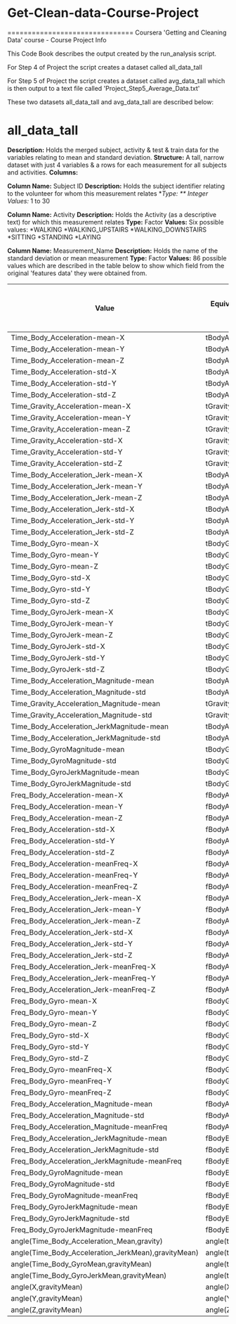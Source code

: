 ﻿# Get-Clean-data-Course-Project
===============================
Coursera 'Getting and Cleaning Data' course - Course Project Info

This Code Book describes the output created by the run_analysis script.

For Step 4 of Project the script creates a dataset called all_data_tall

For Step 5 of Project the script creates a dataset called avg_data_tall which is then output to a text file called
'Project_Step5_Average_Data.txt'

These two datasets all_data_tall and avg_data_tall are described below:

all_data_tall
=============
**Description:**	Holds the merged subject, activity & test & train data for the variables relating to mean and
		standard deviation.
**Structure:**	A tall, narrow dataset with just 4 variables & a rows for each measurement for all subjects and activities.
**Columns:**

**Column Name:**	Subject ID
**Description:**	Holds the subject identifier relating to the volunteer for whom this measurement relates
**Type:	**	Integer
*Values:**		1 to 30

**Column Name:**	Activity
**Description:**	Holds the Activity (as a descriptive text) for which this measurement relates
**Type:**		Factor
**Values:**		Six possible values:
*WALKING
*WALKING_UPSTAIRS
*WALKING_DOWNSTAIRS
*SITTING
*STANDING
*LAYING

**Column Name:**	Measurement_Name
**Description:**	Holds the name of the standard deviation or mean measurement
**Type:**		Factor
**Values:**		86 possible values which are described in the table below to show which field
		from the original 'features data' they were obtained from.

Value|Equivalent description from features data|Equivalent column number in features data
-------|---------------------------------------------------------|----------------------------------------------------------
Time_Body_Acceleration-mean-X|tBodyAcc-mean()-X|V1
Time_Body_Acceleration-mean-Y|tBodyAcc-mean()-Y|V2
Time_Body_Acceleration-mean-Z|tBodyAcc-mean()-Z|V3
Time_Body_Acceleration-std-X|tBodyAcc-std()-X|V4
Time_Body_Acceleration-std-Y|tBodyAcc-std()-Y|V5
Time_Body_Acceleration-std-Z|tBodyAcc-std()-Z|V6
Time_Gravity_Acceleration-mean-X|tGravityAcc-mean()-X|V41
Time_Gravity_Acceleration-mean-Y|tGravityAcc-mean()-Y|V42
Time_Gravity_Acceleration-mean-Z|tGravityAcc-mean()-Z|V43
Time_Gravity_Acceleration-std-X|tGravityAcc-std()-X|V44
Time_Gravity_Acceleration-std-Y|tGravityAcc-std()-Y|V45
Time_Gravity_Acceleration-std-Z|tGravityAcc-std()-Z|V46
Time_Body_Acceleration_Jerk-mean-X|tBodyAccJerk-mean()-X|V81
Time_Body_Acceleration_Jerk-mean-Y|tBodyAccJerk-mean()-Y|V82
Time_Body_Acceleration_Jerk-mean-Z|tBodyAccJerk-mean()-Z|V83
Time_Body_Acceleration_Jerk-std-X|tBodyAccJerk-std()-X|V84
Time_Body_Acceleration_Jerk-std-Y|tBodyAccJerk-std()-Y|V85
Time_Body_Acceleration_Jerk-std-Z|tBodyAccJerk-std()-Z|V86
Time_Body_Gyro-mean-X|tBodyGyro-mean()-X|V121
Time_Body_Gyro-mean-Y|tBodyGyro-mean()-Y|V122
Time_Body_Gyro-mean-Z|tBodyGyro-mean()-Z|V123
Time_Body_Gyro-std-X|tBodyGyro-std()-X|V124
Time_Body_Gyro-std-Y|tBodyGyro-std()-Y|V125
Time_Body_Gyro-std-Z|tBodyGyro-std()-Z|V126
Time_Body_GyroJerk-mean-X|tBodyGyroJerk-mean()-X|V161
Time_Body_GyroJerk-mean-Y|tBodyGyroJerk-mean()-Y|V162
Time_Body_GyroJerk-mean-Z|tBodyGyroJerk-mean()-Z|V163
Time_Body_GyroJerk-std-X|tBodyGyroJerk-std()-X|V164
Time_Body_GyroJerk-std-Y|tBodyGyroJerk-std()-Y|V165
Time_Body_GyroJerk-std-Z|tBodyGyroJerk-std()-Z|V166
Time_Body_Acceleration_Magnitude-mean|tBodyAccMag-mean()|V201
Time_Body_Acceleration_Magnitude-std|tBodyAccMag-std()|V202
Time_Gravity_Acceleration_Magnitude-mean|tGravityAccMag-mean()|V214
Time_Gravity_Acceleration_Magnitude-std|tGravityAccMag-std()|V215
Time_Body_Acceleration_JerkMagnitude-mean|tBodyAccJerkMag-mean()|V227
Time_Body_Acceleration_JerkMagnitude-std|tBodyAccJerkMag-std()|V228
Time_Body_GyroMagnitude-mean|tBodyGyroMag-mean()|V240
Time_Body_GyroMagnitude-std|tBodyGyroMag-std()|V241
Time_Body_GyroJerkMagnitude-mean|tBodyGyroJerkMag-mean()|V253
Time_Body_GyroJerkMagnitude-std|tBodyGyroJerkMag-std()|V254
Freq_Body_Acceleration-mean-X|fBodyAcc-mean()-X|V266
Freq_Body_Acceleration-mean-Y|fBodyAcc-mean()-Y|V267
Freq_Body_Acceleration-mean-Z|fBodyAcc-mean()-Z|V268
Freq_Body_Acceleration-std-X|fBodyAcc-std()-X|V269
Freq_Body_Acceleration-std-Y|fBodyAcc-std()-Y|V270
Freq_Body_Acceleration-std-Z|fBodyAcc-std()-Z|V271
Freq_Body_Acceleration-meanFreq-X|fBodyAcc-meanFreq()-X|V294
Freq_Body_Acceleration-meanFreq-Y|fBodyAcc-meanFreq()-Y|V295
Freq_Body_Acceleration-meanFreq-Z|fBodyAcc-meanFreq()-Z|V296
Freq_Body_Acceleration_Jerk-mean-X|fBodyAccJerk-mean()-X|V345
Freq_Body_Acceleration_Jerk-mean-Y|fBodyAccJerk-mean()-Y|V346
Freq_Body_Acceleration_Jerk-mean-Z|fBodyAccJerk-mean()-Z|V347
Freq_Body_Acceleration_Jerk-std-X|fBodyAccJerk-std()-X|V348
Freq_Body_Acceleration_Jerk-std-Y|fBodyAccJerk-std()-Y|V349
Freq_Body_Acceleration_Jerk-std-Z|fBodyAccJerk-std()-Z|V350
Freq_Body_Acceleration_Jerk-meanFreq-X|fBodyAccJerk-meanFreq()-X|V373
Freq_Body_Acceleration_Jerk-meanFreq-Y|fBodyAccJerk-meanFreq()-Y|V374
Freq_Body_Acceleration_Jerk-meanFreq-Z|fBodyAccJerk-meanFreq()-Z|V375
Freq_Body_Gyro-mean-X|fBodyGyro-mean()-X|V424
Freq_Body_Gyro-mean-Y|fBodyGyro-mean()-Y|V425
Freq_Body_Gyro-mean-Z|fBodyGyro-mean()-Z|V426
Freq_Body_Gyro-std-X|fBodyGyro-std()-X|V427
Freq_Body_Gyro-std-Y|fBodyGyro-std()-Y|V428
Freq_Body_Gyro-std-Z|fBodyGyro-std()-Z|V429
Freq_Body_Gyro-meanFreq-X|fBodyGyro-meanFreq()-X|V452
Freq_Body_Gyro-meanFreq-Y|fBodyGyro-meanFreq()-Y|V453
Freq_Body_Gyro-meanFreq-Z|fBodyGyro-meanFreq()-Z|V454
Freq_Body_Acceleration_Magnitude-mean|fBodyAccMag-mean()|V503
Freq_Body_Acceleration_Magnitude-std|fBodyAccMag-std()|V504
Freq_Body_Acceleration_Magnitude-meanFreq|fBodyAccMag-meanFreq()|V513
Freq_Body_Acceleration_JerkMagnitude-mean|fBodyBodyAccJerkMag-mean()|V516
Freq_Body_Acceleration_JerkMagnitude-std|fBodyBodyAccJerkMag-std()|V517
Freq_Body_Acceleration_JerkMagnitude-meanFreq|fBodyBodyAccJerkMag-meanFreq()|V526
Freq_Body_GyroMagnitude-mean|fBodyBodyGyroMag-mean()|V529
Freq_Body_GyroMagnitude-std|fBodyBodyGyroMag-std()|V530
Freq_Body_GyroMagnitude-meanFreq|fBodyBodyGyroMag-meanFreq()|V539
Freq_Body_GyroJerkMagnitude-mean|fBodyBodyGyroJerkMag-mean()|V542
Freq_Body_GyroJerkMagnitude-std|fBodyBodyGyroJerkMag-std()|V543
Freq_Body_GyroJerkMagnitude-meanFreq|fBodyBodyGyroJerkMag-meanFreq()|V552
angle(Time_Body_Acceleration_Mean,gravity)|angle(tBodyAccMean,gravity)|V555
angle(Time_Body_Acceleration_JerkMean),gravityMean)|angle(tBodyAccJerkMean),gravityMean)|V556
angle(Time_Body_GyroMean,gravityMean)|angle(tBodyGyroMean,gravityMean)|V557
angle(Time_Body_GyroJerkMean,gravityMean)|angle(tBodyGyroJerkMean,gravityMean)|V558
angle(X,gravityMean)|angle(X,gravityMean)|V559
angle(Y,gravityMean)|angle(Y,gravityMean)|V560
angle(Z,gravityMean)|angle(Z,gravityMean)|V561
